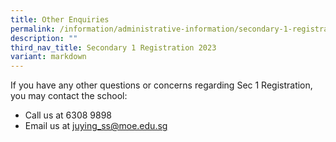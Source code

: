 ```yaml
---
title: Other Enquiries
permalink: /information/administrative-information/secondary-1-registration/other-enquiries/
description: ""
third_nav_title: Secondary 1 Registration 2023
variant: markdown
---
```

<p>If you have any other questions or concerns regarding Sec 1 Registration,<br>you may contact the school:</p>
<ul>
<li>Call us at 6308 9898</li>
<li>Email us at&nbsp;<a href="mailto:juying_ss@moe.edu.sg">juying_ss@moe.edu.sg</a></li>
</ul>